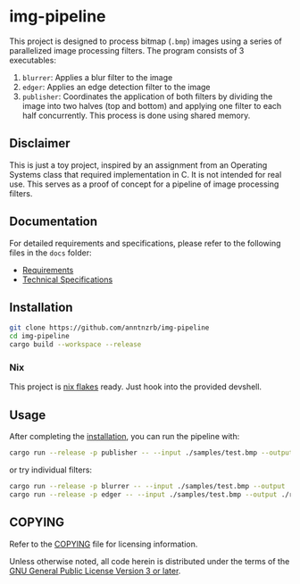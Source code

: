 # img-pipeline

This project is designed to process bitmap (`.bmp`) images using a series of
parallelized image processing filters. The program consists of 3 executables:

1. `blurrer`: Applies a blur filter to the image
2. `edger`: Applies an edge detection filter to the image
3. `publisher`: Coordinates the application of both filters by dividing the
   image into two halves (top and bottom) and applying one filter to each half
   concurrently. This process is done using shared memory.

## Disclaimer

This is just a toy project, inspired by an assignment from an Operating Systems
class that required implementation in C. It is not intended for real use. This
serves as a proof of concept for a pipeline of image processing filters.

## Documentation

For detailed requirements and specifications, please refer to the following files in the `docs` folder:

- [Requirements](docs/requirements.md)
- [Technical Specifications](docs/specifications.md)

## Installation

```sh
git clone https://github.com/anntnzrb/img-pipeline
cd img-pipeline
cargo build --workspace --release
```

### Nix

This project is [nix flakes](./flake.nix) ready. Just hook into the provided devshell.

## Usage

After completing the [installation](#installation), you can run the pipeline with:

```sh
cargo run --release -p publisher -- --input ./samples/test.bmp --output ./result.bmp
```

or try individual filters:

```sh
cargo run --release -p blurrer -- --input ./samples/test.bmp --output ./result.bmp
cargo run --release -p edger -- --input ./samples/test.bmp --output ./result.bmp
```

## COPYING

Refer to the [COPYING](./COPYING) file for licensing information.

Unless otherwise noted, all code herein is distributed under the terms of the
[GNU General Public License Version 3 or later](https://www.gnu.org/licenses/gpl-3.0.en.html).
